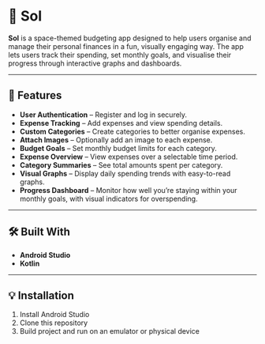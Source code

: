 # 🌌 Sol

**Sol** is a space-themed budgeting app designed to help users organise and manage their personal finances in a fun, visually engaging way. The app lets users track their spending, set monthly goals, and visualise their progress through interactive graphs and dashboards.

---

## 🚀 Features

-   **User Authentication** – Register and log in securely.
-   **Expense Tracking** – Add expenses and view spending details.
-   **Custom Categories** – Create categories to better organise expenses.
-   **Attach Images** – Optionally add an image to each expense.
-   **Budget Goals** – Set monthly budget limits for each category.
-   **Expense Overview** – View expenses over a selectable time period.
-   **Category Summaries** – See total amounts spent per category.
-   **Visual Graphs** – Display daily spending trends with easy-to-read graphs.
-   **Progress Dashboard** – Monitor how well you’re staying within your monthly goals, with visual indicators for overspending.

---

## 🛠️ Built With

-   **Android Studio**
-   **Kotlin**

---

## 💡 Installation

1. Install Android Studio
2. Clone this repository
3. Build project and run on an emulator or physical device
